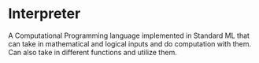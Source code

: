 # Interpreter
A Computational Programming language implemented in Standard ML that can take in mathematical and logical inputs and do computation with them. Can also take in different functions and utilize them.
